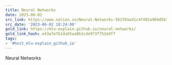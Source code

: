 ```yaml
---
title: Neural Networks
date: 2023-06-02
src_link: https://www.notion.so/Neural-Networks-561f61ed1c4f492a969d563166569b21
src_date: '2023-06-02 18:24:00'
gold_link: https://mlu-explain.github.io/neural-networks/
gold_link_hash: e43a7e7b1da55aa8b2cde973f753a9ff
tags:
- '#host_mlu-explain_github_io'
---
```













Neural Networks
